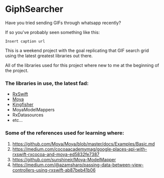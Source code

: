 # GiphSearcher

Have you tried sending GIFs through whatsapp recently?

If so you've probably seen something like this:

`Insert caption url`

This is a weekend project with the goal replicating that GIF search grid using the latest greatest libraries out there.

All of the libraries used for this project where new to me at the beginning of the project.


### The libraries in use, the latest fad:

- [RxSwift](https://github.com/ReactiveX/RxSwift/)
- [Moya](https://github.com/Moya/Moya/)
- [Kingfisher](https://github.com/onevcat/Kingfisher) 
- MoyaModelMappers 
- RxDatasources
- etc...


### Some of the references used for learning where:

1. https://github.com/Moya/Moya/blob/master/docs/Examples/Basic.md
1. https://medium.com/cocoaacademymag/google-places-api-with-rxswift-rxcocoa-and-moya-ed5832fe7387
1. https://github.com/sunshinejr/Moya-ModelMapper
1. https://medium.com/@azamsharp/passing-data-between-view-controllers-using-rxswift-ab87beb41b06